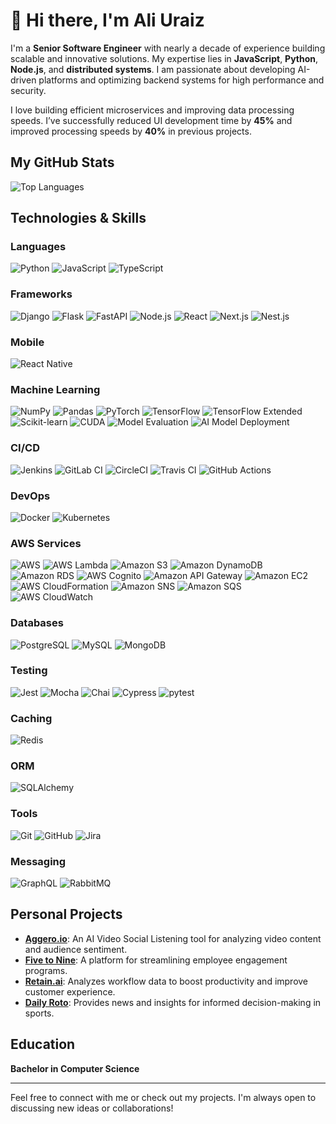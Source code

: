 # 👋 Hi there, I'm Ali Uraiz 

I'm a **Senior Software Engineer** with nearly a decade of experience building scalable and innovative solutions. My expertise lies in **JavaScript**, **Python**, **Node.js**, and **distributed systems**. I am passionate about developing AI-driven platforms and optimizing backend systems for high performance and security.

I love building efficient microservices and improving data processing speeds. I’ve successfully reduced UI development time by **45%** and improved processing speeds by **40%** in previous projects.

## My GitHub Stats
![Top Languages](https://github-readme-stats.vercel.app/api/top-langs/?username=au-syntaxwhiz&layout=compact&theme=github_dark&card_width=1000)

## Technologies & Skills

### Languages
![Python](https://img.shields.io/badge/-Python-3776AB?style=flat-square&logo=python&logoColor=white)
![JavaScript](https://img.shields.io/badge/-JavaScript-F7DF1E?style=flat-square&logo=javascript&logoColor=black)
![TypeScript](https://img.shields.io/badge/-TypeScript-007ACC?style=flat-square&logo=typescript&logoColor=white)

### Frameworks
![Django](https://img.shields.io/badge/-Django-092E20?style=flat-square&logo=django&logoColor=white)
![Flask](https://img.shields.io/badge/-Flask-000000?style=flat-square&logo=flask&logoColor=white)
![FastAPI](https://img.shields.io/badge/-FastAPI-005571?style=flat-square&logo=fastapi&logoColor=white)
![Node.js](https://img.shields.io/badge/-Node.js-339933?style=flat-square&logo=node.js&logoColor=white)
![React](https://img.shields.io/badge/-React-61DAFB?style=flat-square&logo=react&logoColor=black)
![Next.js](https://img.shields.io/badge/-Next.js-000000?style=flat-square&logo=next.js&logoColor=white)
![Nest.js](https://img.shields.io/badge/-Nest.js-E0234E?style=flat-square&logo=nestjs&logoColor=white)

### Mobile
![React Native](https://img.shields.io/badge/-React%20Native-61DAFB?style=flat-square&logo=react&logoColor=black)

### Machine Learning
![NumPy](https://img.shields.io/badge/-NumPy-013243?style=flat-square&logo=numpy&logoColor=white)
![Pandas](https://img.shields.io/badge/-Pandas-150458?style=flat-square&logo=pandas&logoColor=white)
![PyTorch](https://img.shields.io/badge/-PyTorch-EE4C2C?style=flat-square&logo=pytorch&logoColor=white)
![TensorFlow](https://img.shields.io/badge/-TensorFlow-E04D01?style=flat-square&logo=tensorflow&logoColor=white)
![TensorFlow Extended](https://img.shields.io/badge/-TFX-FF6F20?style=flat-square&logo=tensorflow&logoColor=white)
![Scikit-learn](https://img.shields.io/badge/-scikit--learn-F7931E?style=flat-square&logo=scikit-learn&logoColor=white)
![CUDA](https://img.shields.io/badge/-CUDA-76B900?style=flat-square&logo=nvidia&logoColor=white)
![Model Evaluation](https://img.shields.io/badge/-Model%20Evaluation-1F77B4?style=flat-square)
![AI Model Deployment](https://img.shields.io/badge/-AI%20Model%20Deployment-7B6BFF?style=flat-square)

### CI/CD
![Jenkins](https://img.shields.io/badge/-Jenkins-D24939?style=flat-square&logo=jenkins&logoColor=white)
![GitLab CI](https://img.shields.io/badge/-GitLab%20CI-3EAAFF?style=flat-square&logo=gitlab&logoColor=white)
![CircleCI](https://img.shields.io/badge/-CircleCI-008C4A?style=flat-square&logo=circleci&logoColor=white)
![Travis CI](https://img.shields.io/badge/-Travis%20CI-3EAAFF?style=flat-square&logo=travis&logoColor=white)
![GitHub Actions](https://img.shields.io/badge/-GitHub%20Actions-2088FF?style=flat-square&logo=githubactions&logoColor=white)

### DevOps
![Docker](https://img.shields.io/badge/-Docker-2496ED?style=flat-square&logo=docker&logoColor=white)
![Kubernetes](https://img.shields.io/badge/-Kubernetes-326CE5?style=flat-square&logo=kubernetes&logoColor=white)

### AWS Services
![AWS](https://img.shields.io/badge/-AWS-232F3E?style=flat-square&logo=amazonaws&logoColor=white)
![AWS Lambda](https://img.shields.io/badge/-AWS%20Lambda-232F3E?style=flat-square&logo=amazonaws&logoColor=white)
![Amazon S3](https://img.shields.io/badge/-Amazon%20S3-569A31?style=flat-square&logo=amazons3&logoColor=white)
![Amazon DynamoDB](https://img.shields.io/badge/-Amazon%20DynamoDB-4053D6?style=flat-square&logo=amazon-dynamodb&logoColor=white)
![Amazon RDS](https://img.shields.io/badge/-Amazon%20RDS-527FFF?style=flat-square&logo=amazon-rds&logoColor=white)
![AWS Cognito](https://img.shields.io/badge/-AWS%20Cognito-00A8E1?style=flat-square&logo=amazonaws&logoColor=white)
![Amazon API Gateway](https://img.shields.io/badge/-Amazon%20API%20Gateway-6B4F7A?style=flat-square&logo=amazonaws&logoColor=white)
![Amazon EC2](https://img.shields.io/badge/-Amazon%20EC2-FF9900?style=flat-square&logo=amazon-ec2&logoColor=white)
![AWS CloudFormation](https://img.shields.io/badge/-AWS%20CloudFormation-FF4F8B?style=flat-square&logo=amazonaws&logoColor=white)
![Amazon SNS](https://img.shields.io/badge/-Amazon%20SNS-FF3E00?style=flat-square&logo=amazonaws&logoColor=white)
![Amazon SQS](https://img.shields.io/badge/-Amazon%20SQS-4B0082?style=flat-square&logo=amazonaws&logoColor=white)
![AWS CloudWatch](https://img.shields.io/badge/-AWS%20CloudWatch-FFCC00?style=flat-square&logo=amazonaws&logoColor=white)

### Databases
![PostgreSQL](https://img.shields.io/badge/-PostgreSQL-4169E1?style=flat-square&logo=postgresql&logoColor=white)
![MySQL](https://img.shields.io/badge/-MySQL-005E8C?style=flat-square&logo=mysql&logoColor=white)
![MongoDB](https://img.shields.io/badge/-MongoDB-47A248?style=flat-square&logo=mongodb&logoColor=white)

### Testing
![Jest](https://img.shields.io/badge/-Jest-C21325?style=flat-square&logo=jest&logoColor=white)
![Mocha](https://img.shields.io/badge/-Mocha-8D6748?style=flat-square&logo=mocha&logoColor=white)
![Chai](https://img.shields.io/badge/-Chai-A0522D?style=flat-square&logo=chai&logoColor=white)
![Cypress](https://img.shields.io/badge/-Cypress-17202C?style=flat-square&logo=cypress&logoColor=white)
![pytest](https://img.shields.io/badge/-pytest-0C4B33?style=flat-square&logo=pytest&logoColor=white)

### Caching
![Redis](https://img.shields.io/badge/-Redis-DC382D?style=flat-square&logo=redis&logoColor=white)

### ORM
![SQLAlchemy](https://img.shields.io/badge/-SQLAlchemy-41BDA1?style=flat-square&logo=sqlalchemy&logoColor=white)

### Tools
![Git](https://img.shields.io/badge/-Git-F05032?style=flat-square&logo=git&logoColor=white)
![GitHub](https://img.shields.io/badge/-GitHub-181717?style=flat-square&logo=github&logoColor=white)
![Jira](https://img.shields.io/badge/-Jira-0052CC?style=flat-square&logo=jira&logoColor=white)

### Messaging
![GraphQL](https://img.shields.io/badge/-GraphQL-E10098?style=flat-square&logo=graphql&logoColor=white)
![RabbitMQ](https://img.shields.io/badge/-RabbitMQ-FF6600?style=flat-square&logo=rabbitmq&logoColor=white)

## Personal Projects
- **[Aggero.io](https://aggero.io)**: An AI Video Social Listening tool for analyzing video content and audience sentiment.
- **[Five to Nine](https://www.fivetonine.co)**: A platform for streamlining employee engagement programs.
- **[Retain.ai](https://retain.ai)**: Analyzes workflow data to boost productivity and improve customer experience.
- **[Daily Roto](https://dailyroto.com)**: Provides news and insights for informed decision-making in sports.

## Education
**Bachelor in Computer Science**

---

Feel free to connect with me or check out my projects. I'm always open to discussing new ideas or collaborations!
